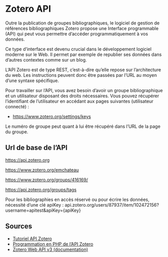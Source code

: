 # Zotero API

Outre la publication de groupes bibliographiques, le logiciel de gestion de références bibliographiques Zotero propose une Interface programmable (API) qui peut vous permettre d’accéder programmatiquement à vos données.

Ce type d’interface est devenu crucial dans le développement logiciel moderne sur le Web. Il permet par exemple de republier ses données dans d’autres contextes comme sur un blog.

L’API Zotero est de type REST, c’est-à-dire qu’elle repose sur l’architecture du web. Les instructions peuvent donc être passées par l’URL au moyen d’une syntaxe spécifique.

Pour travailler sur l’API, vous avez besoin d’avoir un groupe bibliographique et un utilisateur disposant des droits nécessaires. Vous pouvez récupérer l’identifiant de l’utilisateur en accédant aux pages suivantes (utilisateur connecté) :
- https://www.zotero.org/settings/keys

Le numéro de groupe peut quant à lui être récupéré dans l’URL de la page du groupe.


## Url de base de l’API

https://api.zotero.org

https://www.zotero.org/emchateau

https://www.zotero.org/groups/416169/

https://api.zotero.org/groups/tags


Pour les bibliographies en accès réservé ou pour écrire les données, nécessité d’une clé apiKey :
api.zotero.org/users/87937/item/102472156?username=apitest&apiKey={apiKey}


## Sources

- [Tutoriel API Zotero](http://www.ahp-numerique.fr/index.php?title=Tutoriel_API_Zotero)
- [Programmation en PHP de l’API Zotero](http://alpha.ahp-numerique.fr/phpZotero/)
- [Zotero Web API v3 (documentation)](https://www.zotero.org/support/dev/web_api/v3/start)
